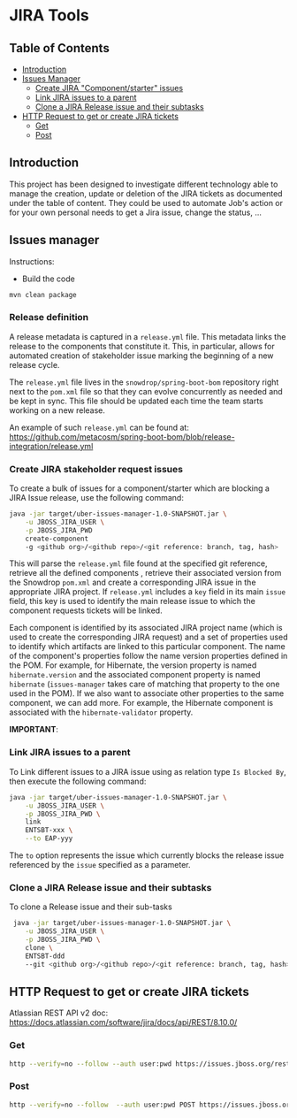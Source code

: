 # JIRA Tools

## Table of Contents

  * [Introduction](#introduction)
  * [Issues Manager](#issues-manager)
     * [Create JIRA "Component/starter" issues](#create-jira-componentstarter-issues)
     * [Link JIRA issues to a parent](#link-jira-issues-to-a-parent)
     * [Clone a JIRA Release issue and their subtasks](#clone-a-jira-release-issue-and-their-subtasks)
  * [HTTP Request to get or create JIRA tickets](#http-request-to-get-or-create-jira-tickets)
     * [Get](#get)
     * [Post](#post)


## Introduction

This project has been designed to investigate different technology able to manage the creation, update or deletion of the JIRA tickets as documented under the table of content.
They could be used to automate Job's action or for your own personal needs to get a Jira issue, change the status, ...

## Issues manager

Instructions:

- Build the code
```bash
mvn clean package 
```

### Release definition

A release metadata is captured in a `release.yml` file. This metadata links the release to the components that
constitute it. This, in particular, allows for automated creation of stakeholder issue marking the beginning of a
new release cycle.

The `release.yml` file lives in the `snowdrop/spring-boot-bom` repository right next to the `pom.xml` file so that they
can evolve concurrently as needed and be kept in sync. This file should be updated each time the team starts working
 on a new release.
 
An example of such `release.yml` can be found at: https://github.com/metacosm/spring-boot-bom/blob/release-integration/release.yml

### Create JIRA stakeholder request issues

To create a bulk of issues for a component/starter which are blocking a JIRA Issue release, use the following command: 
```bash
java -jar target/uber-issues-manager-1.0-SNAPSHOT.jar \
    -u JBOSS_JIRA_USER \
    -p JBOSS_JIRA_PWD 
    create-component
    -g <github org>/<github repo>/<git reference: branch, tag, hash> 
```

This will parse the `release.yml` file found at the specified git reference, retrieve all the defined components
, retrieve their associated version from the Snowdrop `pom.xml` and create a corresponding JIRA issue in the
 appropriate JIRA project. If `release.yml` includes a `key` field in its main `issue` field, this key is used to
  identify the main release issue to which the component requests tickets will be linked.

Each component is identified by its associated JIRA project name (which is used to create the corresponding JIRA
request) and a set of properties used to identify which artifacts are linked to this particular component. The
name of the component's properties follow the name version properties defined in the POM. For example, for Hibernate,
the version property is named `hibernate.version` and the associated component property is named `hibernate` 
(`issues-manager` takes care of matching that property to the one used in the POM). If we also want to associate
other properties to the same component, we can add more. For example, the Hibernate component is associated with
the `hibernate-validator` property.
       
**IMPORTANT**: 

### Link JIRA issues to a parent

To Link different issues to a JIRA issue using as relation type `Is Blocked By`, then execute the following command:  
```bash
java -jar target/uber-issues-manager-1.0-SNAPSHOT.jar \
    -u JBOSS_JIRA_USER \
    -p JBOSS_JIRA_PWD \
    link
    ENTSBT-xxx \
    --to EAP-yyy 
```

The `to` option represents the issue which currently blocks the release issue referenced by the `issue` specified as
 a parameter.

### Clone a JIRA Release issue and their subtasks

To clone a Release issue and their sub-tasks
```bash
 java -jar target/uber-issues-manager-1.0-SNAPSHOT.jar \
    -u JBOSS_JIRA_USER \
    -p JBOSS_JIRA_PWD \
    clone \
    ENTSBT-ddd     
    --git <github org>/<github repo>/<git reference: branch, tag, hash> 
```
 
## HTTP Request to get or create JIRA tickets

Atlassian REST API v2 doc: https://docs.atlassian.com/software/jira/docs/api/REST/8.10.0/

### Get

```bash
http --verify=no --follow --auth user:pwd https://issues.jboss.org/rest/api/2/issue/SB-889
```

### Post

```bash
http --verify=no --follow  --auth user:pwd POST https://issues.jboss.org/rest/api/2/issue/ < jira.json
```